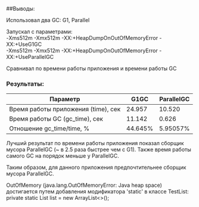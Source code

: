 ##Выводы:

Использовал два GC: G1, Parallel

Запускал c параметрами:<br>
-Xms512m -Xmx512m -XX:+HeapDumpOnOutOfMemoryError -XX:+UseG1GC<br>
-Xms512m -Xmx512m -XX:+HeapDumpOnOutOfMemoryError -XX:+UseParallelGC

Сравнивал по времени работы приложения и времени работы GC

### Результаты:
Параметр | G1GC | ParallelGC
--- | --- | ---
Время работы приложения (time), сек | 24.957 | 10.520
Время работы GC (gc_time), сек | 11.142 | 0.626
Отношение gc_time/time, %  | 44.645% | 5.95057%

Лучший результат по времени работы приложения показал сборщик мусора ParallelGC (~ в 2.5 раза быстрее чем с G1).
Также время работы самого GC на порядок меньше у ParallelGC.

Таким образом, для данного приложения предпочтительнее сборщик мусора ParallelGC. 

OutOfMemory (java.lang.OutOfMemoryError: Java heap space) достигается путем добавления модификатора 'static' в классе TestList:
 private static List<Double> list = new ArrayList<>();